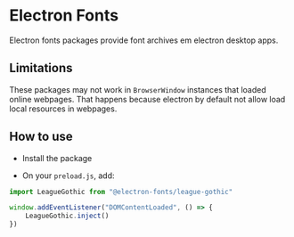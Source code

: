 # Electron Fonts

Electron fonts packages provide font archives em electron desktop apps.

## Limitations

These packages may not work in `BrowserWindow` instances that loaded online webpages. That happens because electron by default not allow load local resources in webpages.

## How to use

* Install the package

* On your `preload.js`, add:

```ts
import LeagueGothic from "@electron-fonts/league-gothic"

window.addEventListener("DOMContentLoaded", () => {
    LeagueGothic.inject()
})
```